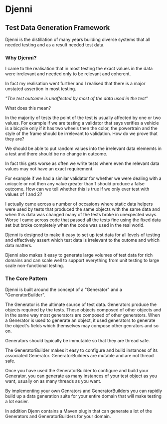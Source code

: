 <h1>Djenni</h1>
<h2>Test Data Generation Framework</h3>
Djenni is the distillation of many years building diverse systems that all needed testing and as a result needed test data.
<h3>Why Djenni?</h3>
I came to the realisation that in most testing the exact values in the data were irrelevant and needed only to be relevant and coherent.

In fact my realisation went further and I realised that there is a major unstated assertion in most testing. 

<em>"The test outcome is unaffected by most of the data used in the test"</em>

What does this mean?

In the majority of tests the point of the test is usually affected by one or two values. For example if we are testing
a validator that says verifies a vehicle is a bicycle only if it has two wheels then the color, the powertrain and the
style of the frame should be irrelevant to validation. How do we prove that they are?

We should be able to put random values into the irrelevant data elememts in a test and there should be no
change in outcome.

In fact this gets worse as often we write tests where even the relevant data values may not have an exact requirement.

For example if we had a similar validator for whether we were dealing with a unicycle or not then any value greater than
1 should produce a false outcome. How can we tell whether this is true if we only ever test with values of 1 and 2?

I actually came across a number of occasions where static data helpers were used by tests that produced the same objects
with the same data and when this data was changed many of the tests broke in unexpected ways. Worse I came across code
that passed all the tests fine using the fixed data set but broke completely when the code was used in the real world.

Djenni is designed to make it easy to set up test data for all levels of testing and effectively assert which test data
is irrelevant to the outome and which data matters.

Djenni also makes it easy to generate large volumes of test data for rich domains and can scale well to support
everything from unit testing to large scale non-functional testing.
<h3>The Core Pattern</h3>
Djenni is built around the concept of a &quot;Generator&quot; and a &quot;GeneratorBuilder&quot.

The Generator is the ultimate source of test data. Generators produce the objects required by the tests. These objects
composed of other objects and in the same way most generators are composed of other generators. When a Generator is used
to generate an object, it used generators to generate the object's fields which themselves may compose other genrators and so on.

Generators should typically be immutable so that they are thread safe.

The GeneratorBuilder makes it easy to configure and build instances of its associated Generator. GeneratorBuilders are mutable and are not thread safe.

Once you have used the GeneratorBuilder to configure and build your Generator, you can generate as many instances of
your test object as you want, usually on as many threads as you want.

By implementing your own Genrators and GeneratorBuilders you can rapidly build up a data generation suite for your entire
domain that will make testing a lot easier.

In addition Djenn contains a Maven plugin that can generate a lot of the Generators and GeneratorBuilders for your domain. 